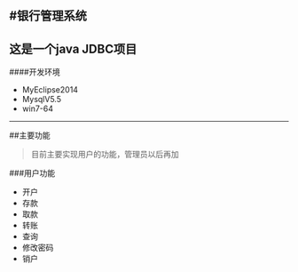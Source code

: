 #银行管理系统
------------------
## 这是一个java JDBC项目
####开发环境
- MyEclipse2014
- MysqlV5.5
- win7-64
------------
##主要功能
> 目前主要实现用户的功能，管理员以后再加

###用户功能
- 开户
- 存款
- 取款
- 转账
- 查询
- 修改密码
- 销户

